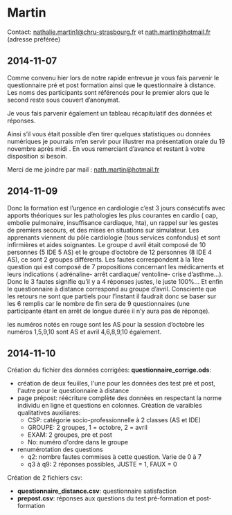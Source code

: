 Martin
======

Contact: nathalie.martin1@chru-strasbourg.fr et nath.martin@hotmail.fr (adresse préférée)

2014-11-07
----------
Comme convenu hier lors de notre rapide entrevue je vous fais parvenir le questionnaire pré et post formation ainsi que le questionnaire à distance. Les noms des participants sont référencés pour le premier alors que le second reste sous couvert d’anonymat.

Je vous fais parvenir également un tableau récapitulatif des données et réponses.

Ainsi s’il vous était possible d’en tirer quelques statistiques ou données numériques je pourrais m’en servir pour illustrer ma présentation orale du 19 novembre après midi . En vous remerciant d’avance et restant à votre disposition si besoin.

Merci de me joindre par mail :  nath.martin@hotmail.fr

2014-11-09
----------
Donc la formation est l’urgence en cardiologie c’est 3 jours consécutifs avec apports théoriques sur les pathologies les plus courantes en cardio ( oap, embolie pulmonaire, insuffisance cardiaque, hta), un rappel sur les gestes de premiers secours, et des mises en situations sur simulateur. 
Les apprenants viennent du pôle cardiologie (tous services confondus) et sont infirmières et aides soignantes.
Le groupe d avril était composé de 10 personnes (5 IDE 5 AS) et le groupe d’octobre de 12 personnes (8 IDE 4 AS), ce sont 2 groupes différents.
Les fautes correspondent à la 1ère question qui est composé de 7 propositions concernant les médicaments et leurs indications ( adrénaline- arrêt cardiaque/ ventoline- crise d’asthme…). Donc le 3 fautes signifie qu’il y a 4 réponses justes, le juste 100%…
Et enfin le questionnaire à distance correspond au groupe d’avril. Consciente que les retours ne sont que partiels pour l’instant il faudrait donc se baser sur les 6 remplis car le nombre de fin sera de 9 questionnaires (une participante étant en arrêt de longue durée il n’y aura pas de réponqe).

les numéros notés en rouge sont les AS pour la session d’octobre les numéros 1,5,9,10 sont AS et avril 4,6,8,9,10 également.

2014-11-10
----------
Création du fichier des données corrigées: __questionnaire_corrige.ods__:

- création de deux feuiiles, l'une pour les données des test pré et post, l'autre pour le questionnaire à distance
- page prépost: réécriture complète des données en respectant la norme individu en ligne et questions en colonnes. Création de varaibles qualitatives auxiliares:
    - CSP: catégorie socio-professionnelle à 2 classes (AS et IDE)
    - GROUPE: 2 groupes, 1 = octobre, 2 = avril
    - EXAM: 2 groupes, pre et post
    - No: numéro d'ordre dans le groupe
- renumérotation des questions
    - q2: nombre fautes commises à cette question. Varie de 0 à 7
    - q3 à q9: 2 réponses possibles, JUSTE = 1, FAUX = 0
    
Création de 2 fichiers csv:

- __questionnaire_distance.csv__: questionnaire satisfaction
- __prepost.csv__: réponses aux questions du test pré-formation et post-formation